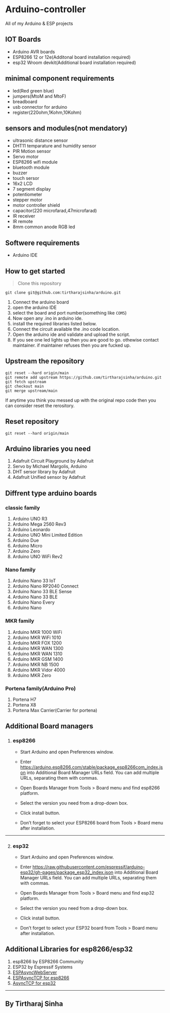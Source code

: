 # Arduino-controller
All of my Arduino & ESP projects


## IOT Boards
- Arduino AVR boards
- ESP8266 12 or 12e(Additonal board installation required)
- esp32 Wroom devkit(Additional board installation required)

## minimal component requirements
- led(Red green blue)
- jumpers(MtoM and MtoF)
- breadboard
- usb connector for arduino
- register(220ohm,1Kohm,10Kohm)

## sensors and modules(not mendatory)
- ultrasonic distance sensor
- DHT11 temparature and humidity sensor
- PIR Motion sensor
- Servo motor
- ESP8266 wifi module
- bluetooth module
- buzzer
- touch sersor
- 16x2 LCD
- 7 segment display
- potentiometer
- stepper motor
- motor controller shield
- capacitor(220 microfarad,47microfarad)
- IR receiver
- IR remote
- 8mm common anode RGB led

## Softwere requirements
- Arduino IDE


## How to get started
> Clone this repository
```
git clone git@github.com:tirtharajsinha/arduino.git
```

1. Connect the arduino board
2. open the arduino IDE
3. select the board and port number(something like ```COM5```)
4. Now open any .ino in arduino ide.
5. install the required libraries listed below.
6. Connect the circuit available the .ino code location.
7. Open the arduino ide and validate and upload the script.
8. If you see one led lights up then you are good to go. othewise contact maintainer. if maintainer refuses then you are fucked up. 

## Upstream the repository
```
git reset --hard origin/main
git remote add upstream https://github.com/tirtharajsinha/arduino.git
git fetch upstream
git checkout main
git merge upstream/main
```

If anytime you think you messed up with the original repo code then you can consider reset the rerository.
## Reset repository
```
git reset --hard origin/main
```

## Arduino libraries you need
1. Adafruit Circuit Playground by Adafruit
2. Servo by Michael Margolis, Arduino
3. DHT sersor library by Adafruit
4. Adafruit Unified sensor by Adafruit


## Diffrent type arduino boards
### classic family
1. Arduino UNO R3
2. Arduino Mega 2560 Rev3
3. Arduino Leonardo
4. Arduino UNO Mini Limited Edition
5. Arduino Due
6. Arduino Micro
7. Arduino Zero
8. Arduino UNO WiFi Rev2

### Nano family
1. Arduino Nano 33 IoT
2. Arduino Nano RP2040 Connect
3. Arduino Nano 33 BLE Sense
4. Arduino Nano 33 BLE
5. Arduino Nano Every
6. Arduino Nano

### MKR family
1. Arduino MKR 1000 WiFi
2. Arduino MKR WiFi 1010
3. Arduino MKR FOX 1200
4. Arduino MKR WAN 1300
5. Arduino MKR WAN 1310
6. Arduino MKR GSM 1400
7. Arduino MKR NB 1500
8. Arduino MKR Vidor 4000
9. Arduino MKR Zero

### Portena family(Arduino Pro)
1. Portena H7
2. Portena X8
3. Portena Max Carrier(Carrier for portena)

## Additional Board managers

1. ### esp8266 
    - Start Arduino and open Preferences window.

    - Enter https://arduino.esp8266.com/stable/package_esp8266com_index.json into Additional Board Manager URLs field. You can add multiple URLs, separating them with commas.

    - Open Boards Manager from Tools > Board menu and find esp8266 platform.

    - Select the version you need from a drop-down box.

    - Click install button.

    - Don’t forget to select your ESP8266 board from Tools > Board menu after installation.

<hr>

2. ### esp32
    - Start Arduino and open Preferences window.

    - Enter https://raw.githubusercontent.com/espressif/arduino-esp32/gh-pages/package_esp32_index.json into Additional Board Manager URLs field. You can add multiple URLs, separating them with commas.

    - Open Boards Manager from Tools > Board menu and find esp32 platform.

    - Select the version you need from a drop-down box.

    - Click install button.

    - Don’t forget to select your ESP32 board from Tools > Board menu after installation.


## Additional Libraries for esp8266/esp32
1. esp8266 by ESP8266 Community
2. ESP32 by Espressif Systems
3. [ESPAsyncWebServer](https://github.com/me-no-dev/ESPAsyncWebServer)
4. [ESPAsyncTCP for esp8266](https://github.com/me-no-dev/ESPAsyncTCP)
5. [AsyncTCP for esp32](https://github.com/me-no-dev/AsyncTCP)



<hr>

## By Tirtharaj Sinha